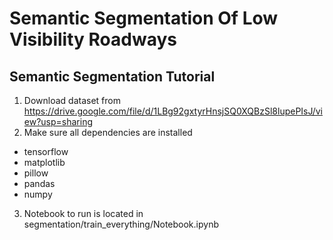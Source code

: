 # Semantic Segmentation Of Low Visibility Roadways

## Semantic Segmentation Tutorial
1. Download dataset from https://drive.google.com/file/d/1LBg92gxtyrHnsjSQ0XQBzSl8lupePIsJ/view?usp=sharing
2. Make sure all dependencies are installed
- tensorflow
- matplotlib
- pillow
- pandas
- numpy
3. Notebook to run is located in segmentation/train_everything/Notebook.ipynb
